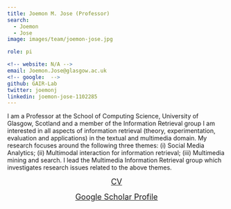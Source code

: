 ```yaml
---
title: Joemon M. Jose (Professor)
search:
  - Joemon 
  - Jose
image: images/team/joemon-jose.jpg

role: pi

<!-- website: N/A -->
email: Joemon.Jose@glasgow.ac.uk
<!-- google:  -->
github: GAIR-Lab
twitter: joemonj
linkedin: joemon-jose-1102285
---
```



I am a Professor at the School of Computing Science, University of Glasgow, Scotland and a member of the Information Retrieval group I am interested in all aspects of information retrieval (theory, experimentation, evaluation and applications) in the textual and multimedia domain. My research focuses around the following three themes: (i) Social Media Analytics; (ii) Multimodal interaction for information retrieval; (iii) Multimedia mining and search. I lead the Multimedia Information Retrieval group which investigates research issues related to the above themes.
<center><a target="_blank" style="font-size: 18px" href="https://www.dcs.gla.ac.uk/~jj/">CV</a></center>
<p></p>
<center><a target="_blank" style="font-size: 18px" href="https://scholar.google.com/citations?user=7t8ha2sAAAAJ&hl=en&oi=ao">Google Scholar Profile</a></center>
